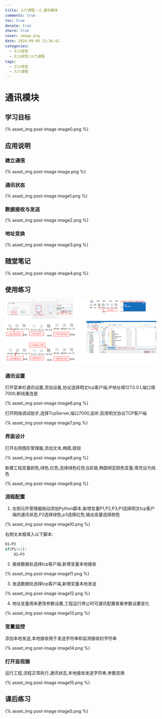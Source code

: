 ```yaml
---
title: 入门课程——2.通讯模块
comments: true
toc: true
donate: true
share: true
cover: image.png
date: 2024-09-09 13:36:41
categories: 
  - 汇川视觉
  - 汇川视觉/入门课程
tags:
  - 汇川视觉
  - 入门课程
---
```


# 通讯模块

## 学习目标

{% asset_img post-image image0.png %}

## 应用说明

### 建立通信

{% asset_img post-image image.png %}

### 通讯状态

{% asset_img post-image image1.png %}

### 数据接收与发送

{% asset_img post-image image2.png %}

### 地址变换

{% asset_img post-image image3.png %}

## 随堂笔记

{% asset_img post-image image4.png %}

## 使用练习

![alt text](image.png)

### 通讯设置

打开菜单栏通讯设置,添加设备,协议选择明文tcp客户端,IP地址填127.0.0.1,端口填7000,断线重连是

{% asset_img post-image image6.png %}

打开网络调试助手,选择TcpServer,端口7000,监听.启用明文协议TCP客户端

{% asset_img post-image image7.png %}

### 界面设计

打开右侧图形管理器,添加文本,椭圆,按钮

{% asset_img post-image image8.png %}

新建工程变量颜色,绿色,红色,选择绿色红色当前值,椭圆绑定颜色变量,填充设为纯色

{% asset_img post-image image9.png %}

### 流程配置

1. 左侧元件管理器拖动添加Python脚本,新增变量P1,P2,P3,P1选择明文tcp客户端的通讯状态,P2选择绿色,p3选择红色,输出变量选择颜色

{% asset_img post-image image10.png %}

右侧文本框填入以下脚本:

```python
O1=P2
if(P1!=1):
    O1=P3
```

2. 接收数据处选择tcp客户端,新增变量本地接收

{% asset_img post-image image11.png %}

3. 发送数据处选择tcp客户端,新增变量本地发送

{% asset_img post-image image12.png %}

4. 地址变量用来更改参数设置,工程运行停止时可通讯配置查看参数设置变化

{% asset_img post-image image13.png %}

### 变量监控

添加本地发送,本地接收用于发送字符串和监测接收的字符串

{% asset_img post-image image14.png %}

### 打开监视器

运行工程,流程正常执行,通讯状态,本地接收发送字符串,参数变换

{% asset_img post-image image15.png %}

## 课后练习

{% asset_img post-image image5.png %}









